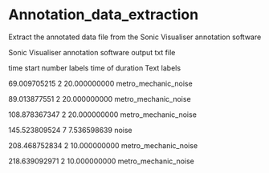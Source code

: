 # Annotation_data_extraction
Extract the annotated data file from the Sonic Visualiser annotation software

Sonic Visualiser annotation software output txt file

 time start     number labels    time of duration        Text labels

69.009705215	   2	        20.000000000	 metro_mechanic_noise

89.013877551	   2	        20.000000000	 metro_mechanic_noise

108.878367347	   2	        20.000000000	 metro_mechanic_noise

145.523809524	   7	        7.536598639	            noise

208.468752834	   2	        10.000000000	 metro_mechanic_noise

218.639092971	   2	        10.000000000	 metro_mechanic_noise
